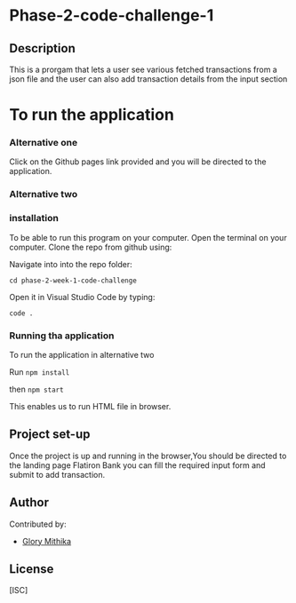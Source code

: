 # Phase-2-code-challenge-1
## Description
This is a prorgam that lets a user see various fetched transactions from a json file and the user can also add transaction details from the input section 

# To run the application
### Alternative one 
Click on the Github pages link provided and you will be directed to the application.

    

### Alternative two
### installation
To be able to run this program on your computer.
Open the terminal on your computer.
Clone the repo from github using:

    

Navigate into into the repo folder:

    cd phase-2-week-1-code-challenge

Open it in Visual Studio Code by typing:

    code .


### Running tha application
To run the application in alternative two 

 Run `npm install`

 then `npm start`

This enables us to run HTML file in browser.

## Project set-up
Once the project is up and running in the browser,You should be directed to the landing page Flatiron Bank you can fill the required input form and submit to add transaction. 


## Author
Contributed by:
- [Glory Mithika](https://www.github.com/MakenaG)

## License

[ISC]
